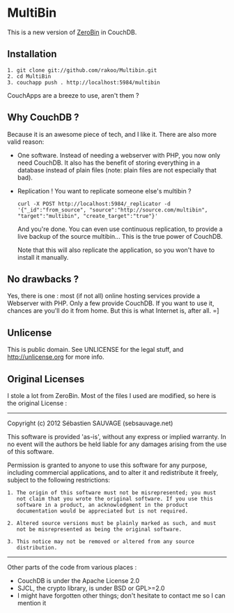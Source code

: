 # MultiBin

This is a new version of
[ZeroBin](https://github.com/sebsauvage/ZeroBin) in CouchDB.

## Installation

  ```
  1. git clone git://github.com/rakoo/Multibin.git
  2. cd MultiBin
  3. couchapp push . http://localhost:5984/multibin
  ```

CouchApps are a breeze to use, aren't them ?

## Why CouchDB ?

Because it is an awesome piece of tech, and I like it. There are also
more valid reason:

- One software. Instead of needing a webserver with PHP, you now only
  need CouchDB. It also has the benefit of storing everything in a
  database instead of plain files (note: plain files are not especially
      that bad).
- Replication ! You want to replicate someone else's multibin ?
  
  ```
  curl -X POST http://localhost:5984/_replicator -d '{"_id":"from_source", "source":"http://source.com/multibin", "target":"multibin", "create_target":"true"}'
  ```

  And you're done. You can even use continuous replication, to provide a
  live backup of the source multibin... This is the true power of
  CouchDB.

  Note that this will also replicate the application, so you won't have
  to install it manually.

## No drawbacks ?

Yes, there is one : most (if not all) online hosting
services provide a Webserver with PHP. Only a few provide CouchDB. If
you want to use it, chances are you'll do it from home. But this is what
Internet is, after all. =]

## Unlicense

This is public domain. See UNLICENSE for the legal stuff, and
http://unlicense.org for more info.

## Original Licenses

I stole a lot from ZeroBin. Most of the files I used are modified, so here is the original License : 

------------------------------------------------------------------------------

Copyright (c) 2012 Sébastien SAUVAGE (sebsauvage.net)

  This software is provided 'as-is', without any express or implied
  warranty.  In no event will the authors be held liable for any damages
  arising from the use of this software.

  Permission is granted to anyone to use this software for any purpose,
  including commercial applications, and to alter it and redistribute it
  freely, subject to the following restrictions:

    1. The origin of this software must not be misrepresented; you must
       not claim that you wrote the original software. If you use this
       software in a product, an acknowledgment in the product
       documentation would be appreciated but is not required.

    2. Altered source versions must be plainly marked as such, and must
       not be misrepresented as being the original software.

    3. This notice may not be removed or altered from any source
       distribution.

  ------------------------------------------------------------------------------

Other parts of the code from various places :

- CouchDB is under the Apache License 2.0
- SJCL, the crypto library, is under BSD or GPL>=2.0
- I might have forgotten other things; don't hesitate to contact me so I
  can mention it
